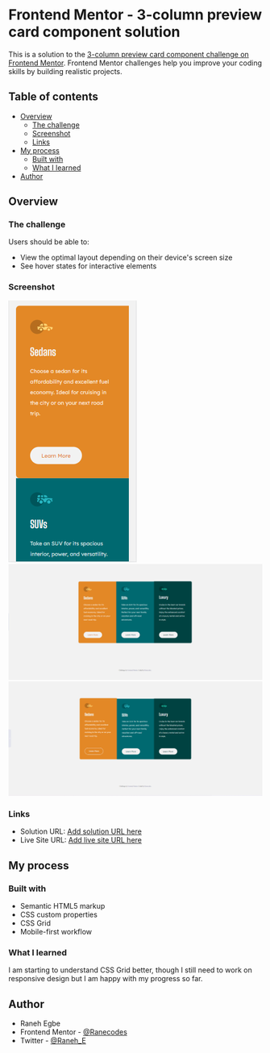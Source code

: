 # Frontend Mentor - 3-column preview card component solution

This is a solution to the [3-column preview card component challenge on Frontend Mentor](https://www.frontendmentor.io/challenges/3column-preview-card-component-pH92eAR2-). Frontend Mentor challenges help you improve your coding skills by building realistic projects. 

## Table of contents

- [Overview](#overview)
  - [The challenge](#the-challenge)
  - [Screenshot](#screenshot)
  - [Links](#links)
- [My process](#my-process)
  - [Built with](#built-with)
  - [What I learned](#what-i-learned)
- [Author](#author)




## Overview

### The challenge

Users should be able to:

- View the optimal layout depending on their device's screen size
- See hover states for interactive elements

### Screenshot

![Mobile view](/mobile-3-card.png)
![Desktop view](/3-card-desktop.png)
![Hover state](/hover-state.png)



### Links

- Solution URL: [Add solution URL here](https://github.com/Ranecodes/3-column-preview-card-component)
- Live Site URL: [Add live site URL here](https://your-live-site-url.com)

## My process

### Built with

- Semantic HTML5 markup
- CSS custom properties
- CSS Grid
- Mobile-first workflow

### What I learned

I am starting to understand CSS Grid better, though I still need to work on responsive design but I am happy with my progress so far.

## Author

- Raneh Egbe
- Frontend Mentor - [@Ranecodes](https://www.frontendmentor.io/profile/Ranecodes)
- Twitter - [@Raneh_E](https://www.twitter.com/Raneh_E)

